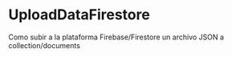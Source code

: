 # UploadDataFirestore
Como subir a la plataforma Firebase/Firestore un archivo JSON a collection/documents 
